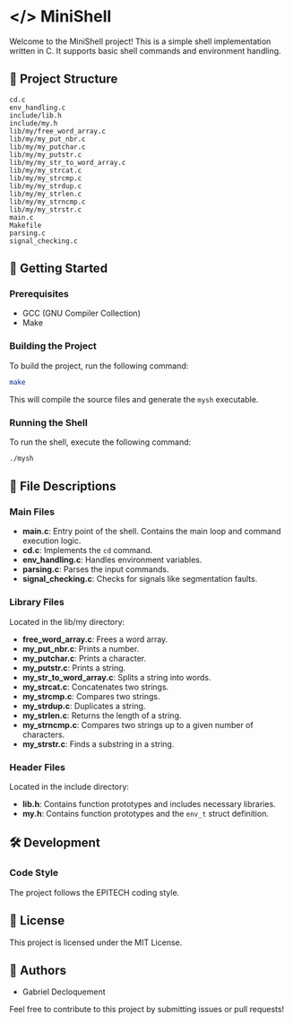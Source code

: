 # </> MiniShell

Welcome to the MiniShell project! This is a simple shell implementation written in C. It supports basic shell commands and environment handling.

## 📁 Project Structure

```
cd.c
env_handling.c
include/lib.h
include/my.h
lib/my/free_word_array.c
lib/my/my_put_nbr.c
lib/my/my_putchar.c
lib/my/my_putstr.c
lib/my/my_str_to_word_array.c
lib/my/my_strcat.c
lib/my/my_strcmp.c
lib/my/my_strdup.c
lib/my/my_strlen.c
lib/my/my_strncmp.c
lib/my/my_strstr.c
main.c
Makefile
parsing.c
signal_checking.c
```

## 🚀 Getting Started

### Prerequisites

- GCC (GNU Compiler Collection)
- Make

### Building the Project

To build the project, run the following command:

```sh
make
```

This will compile the source files and generate the `mysh` executable.

### Running the Shell

To run the shell, execute the following command:

```sh
./mysh
```

## 📜 File Descriptions

### Main Files

- **main.c**: Entry point of the shell. Contains the main loop and command execution logic.
- **cd.c**: Implements the `cd` command.
- **env_handling.c**: Handles environment variables.
- **parsing.c**: Parses the input commands.
- **signal_checking.c**: Checks for signals like segmentation faults.

### Library Files

Located in the lib/my directory:

- **free_word_array.c**: Frees a word array.
- **my_put_nbr.c**: Prints a number.
- **my_putchar.c**: Prints a character.
- **my_putstr.c**: Prints a string.
- **my_str_to_word_array.c**: Splits a string into words.
- **my_strcat.c**: Concatenates two strings.
- **my_strcmp.c**: Compares two strings.
- **my_strdup.c**: Duplicates a string.
- **my_strlen.c**: Returns the length of a string.
- **my_strncmp.c**: Compares two strings up to a given number of characters.
- **my_strstr.c**: Finds a substring in a string.

### Header Files

Located in the include directory:

- **lib.h**: Contains function prototypes and includes necessary libraries.
- **my.h**: Contains function prototypes and the `env_t` struct definition.

## 🛠️ Development

### Code Style

The project follows the EPITECH coding style.

## 📄 License

This project is licensed under the MIT License.

## 👥 Authors

- Gabriel Decloquement

Feel free to contribute to this project by submitting issues or pull requests!